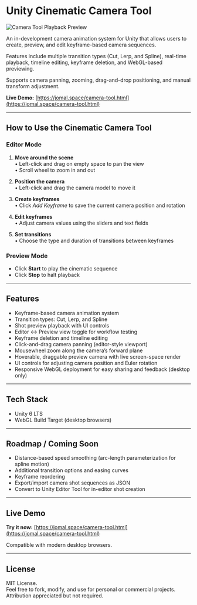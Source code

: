# Unity Cinematic Camera Tool

![Camera Tool Playback Preview](demo.gif)

An in-development camera animation system for Unity that allows users to create, preview, and edit keyframe-based camera sequences.

Features include multiple transition types (Cut, Lerp, and Spline), real-time playback, timeline editing, keyframe deletion, and WebGL-based previewing.

Supports camera panning, zooming, drag-and-drop positioning, and manual transform adjustment.

**Live Demo:** [https://jomal.space/camera-tool.html](https://jomal.space/camera-tool.html)

---

## How to Use the Cinematic Camera Tool

### Editor Mode
1. **Move around the scene**  
   • Left-click and drag on empty space to pan the view  
   • Scroll wheel to zoom in and out

2. **Position the camera**  
   • Left-click and drag the camera model to move it

3. **Create keyframes**  
   • Click *Add Keyframe* to save the current camera position and rotation

4. **Edit keyframes**  
   • Adjust camera values using the sliders and text fields

5. **Set transitions**  
   • Choose the type and duration of transitions between keyframes

### Preview Mode
- Click **Start** to play the cinematic sequence  
- Click **Stop** to halt playback

---

## Features

- Keyframe-based camera animation system
- Transition types: Cut, Lerp, and Spline
- Shot preview playback with UI controls
- Editor ↔ Preview view toggle for workflow testing
- Keyframe deletion and timeline editing
- Click-and-drag camera panning (editor-style viewport)
- Mousewheel zoom along the camera’s forward plane
- Hoverable, draggable preview camera with live screen-space render
- UI controls for adjusting camera position and Euler rotation
- Responsive WebGL deployment for easy sharing and feedback (desktop only)

---

## Tech Stack

- Unity 6 LTS
- WebGL Build Target (desktop browsers)

---

## Roadmap / Coming Soon

- Distance-based speed smoothing (arc-length parameterization for spline motion)
- Additional transition options and easing curves
- Keyframe reordering
- Export/import camera shot sequences as JSON
- Convert to Unity Editor Tool for in-editor shot creation

---

## Live Demo

**Try it now:** [https://jomal.space/camera-tool.html](https://jomal.space/camera-tool.html)

Compatible with modern desktop browsers.

---

## License

MIT License.  
Feel free to fork, modify, and use for personal or commercial projects. Attribution appreciated but not required.
